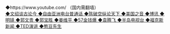 <td align=left>◆https://www.youtube.com/ （国内需翻墙）<br/>
<a href="https://goo.gl/CZZczS">◆文绍谈古论今 </a>
<a href="https://goo.gl/USzvVe">◆自由亚洲电台普通话 </a>
<a href="https://goo.gl/XpL7st">◆陈破空纵论天下 </a>
<a href="https://goo.gl/v2AmHd">◆美国之音 </a>
<a href="https://goo.gl/TcYjsh">◆博讯 </a>
<a href="https://goo.gl/jbGPzK">◆明镜 </a>
<a href="https://goo.gl/gLp4TP">◆郭文贵 </a>
<a href="https://goo.gl/6cQTuA">◆郭宝胜 </a>
<a href="https://goo.gl/S5Eb8z">◆姜维平 </a>
<a href="https://goo.gl/SjvpqX">◆57金钱爆 </a>
<a href="https://goo.gl/GxhsYS">◆袁腾飞 </a>
<a href="https://goo.gl/sVKfyc">◆半岛电视台 </a>
<a href="https://goo.gl/OzyABm">◆福克斯新闻 </a>
<a href="https://goo.gl/4ZEZ7R">◆TED演讲 </a>
<a href="https://goo.gl/bfcsC">◆憨豆先生 </a>
  </tr>
  <tr>
